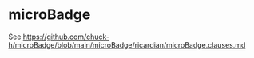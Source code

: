 # microBadge

See https://github.com/chuck-h/microBadge/blob/main/microBadge/ricardian/microBadge.clauses.md
